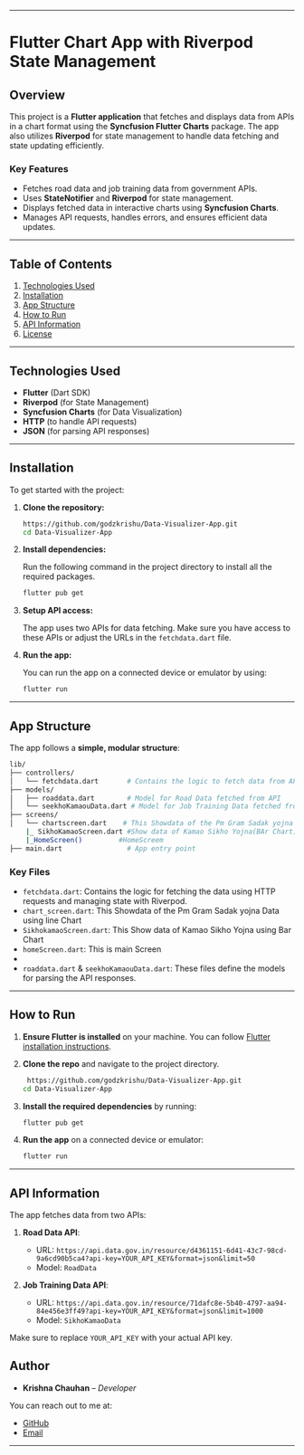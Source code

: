 
---

# Flutter Chart App with Riverpod State Management

## Overview

This project is a **Flutter application** that fetches and displays data from APIs in a chart format using the **Syncfusion Flutter Charts** package. The app also utilizes **Riverpod** for state management to handle data fetching and state updating efficiently.

### Key Features
- Fetches road data and job training data from government APIs.
- Uses **StateNotifier** and **Riverpod** for state management.
- Displays fetched data in interactive charts using **Syncfusion Charts**.
- Manages API requests, handles errors, and ensures efficient data updates.

---

## Table of Contents
1. [Technologies Used](#technologies-used)
2. [Installation](#installation)
3. [App Structure](#app-structure)
4. [How to Run](#how-to-run)
5. [API Information](#api-information)
6. [License](#license)

---

## Technologies Used

- **Flutter** (Dart SDK)
- **Riverpod** (for State Management)
- **Syncfusion Charts** (for Data Visualization)
- **HTTP** (to handle API requests)
- **JSON** (for parsing API responses)

---

## Installation

To get started with the project:

1. **Clone the repository:**

   ```bash
   https://github.com/godzkrishu/Data-Visualizer-App.git
   cd Data-Visualizer-App
   ```

2. **Install dependencies:**

   Run the following command in the project directory to install all the required packages.

   ```bash
   flutter pub get
   ```

3. **Setup API access:**

   The app uses two APIs for data fetching. Make sure you have access to these APIs or adjust the URLs in the `fetchdata.dart` file.

4. **Run the app:**

   You can run the app on a connected device or emulator by using:

   ```bash
   flutter run
   ```

---

## App Structure

The app follows a **simple, modular structure**:

```bash
lib/
├── controllers/
│   └── fetchdata.dart       # Contains the logic to fetch data from APIs
├── models/
│   ├── roaddata.dart        # Model for Road Data fetched from API
│   └── seekhoKamaouData.dart # Model for Job Training Data fetched from API
├── screens/
│   └── chartscreen.dart    # This Showdata of the Pm Gram Sadak yojna Data(Line Chart)
    |_ SikhoKamaoScreen.dart #Show data of Kamao Sikho Yojna(BAr Chart)
    |_HomeScreen()         #HomeScreem 
├── main.dart                # App entry point
```

### Key Files

- `fetchdata.dart`: Contains the logic for fetching the data using HTTP requests and managing state with Riverpod.
- `chart_screen.dart`: This Showdata of the Pm Gram Sadak yojna Data using line Chart
- `SikhokamaoScreen.dart`: This Show data of Kamao Sikho Yojna using  Bar Chart
- `homeScreen.dart`: This is main Screen
- 
- `roaddata.dart` & `seekhoKamaouData.dart`: These files define the models for parsing the API responses.

---

## How to Run

1. **Ensure Flutter is installed** on your machine. You can follow [Flutter installation instructions](https://flutter.dev/docs/get-started/install).
   
2. **Clone the repo** and navigate to the project directory.

   ```bash
    https://github.com/godzkrishu/Data-Visualizer-App.git
   cd Data-Visualizer-App
   ```

3. **Install the required dependencies** by running:

   ```bash
   flutter pub get
   ```

4. **Run the app** on a connected device or emulator:

   ```bash
   flutter run
   ```

---

## API Information

The app fetches data from two APIs:

1. **Road Data API**:
   - URL: `https://api.data.gov.in/resource/d4361151-6d41-43c7-98cd-9a6cd90b5ca4?api-key=YOUR_API_KEY&format=json&limit=50`
   - Model: `RoadData`
   
2. **Job Training Data API**:
   - URL: `https://api.data.gov.in/resource/71dafc8e-5b40-4797-aa94-84e456e3ff49?api-key=YOUR_API_KEY&format=json&limit=1000`
   - Model: `SikhoKamaoData`

Make sure to replace `YOUR_API_KEY` with your actual API key.


## Author

- **Krishna Chauhan** – *Developer*

You can reach out to me at:
- [GitHub](https://github.com/godzkrishu)
- [Email](mailto:sandhya756507@gmail.com)

---
